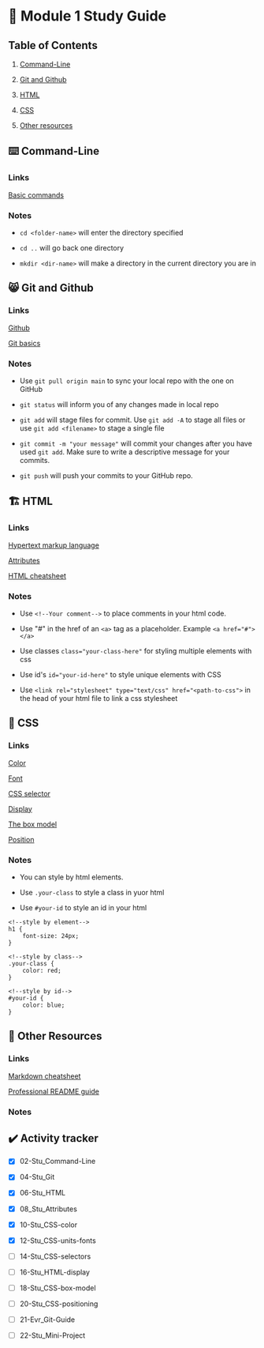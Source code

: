 # 📝 Module 1 Study Guide

## Table of Contents

1. [Command-Line](#command-line)

2. [Git and Github](#git)

3. [HTML](#html)

4. [CSS](#css)

5. [Other resources](#resources)
 
## ⌨️ Command-Line <a name="command-line"></a>

### Links
[Basic commands](https://developer.mozilla.org/en-US/docs/Learn/Tools_and_testing/Understanding_client-side_tools/Command_line#basic_built-in_terminal_commands)

### Notes

- `cd <folder-name>` will enter the directory specified

- `cd ..` will go back one directory

- `mkdir <dir-name>` will make a directory in the current directory you are in

## 😸 Git and Github <a name="git"></a>

### Links

[Github](https://docs.github.com/en/get-started/quickstart/hello-world)

[Git basics](https://www.atlassian.com/git)

### Notes

- Use `git pull origin main` to sync your local repo with the one on GitHub

- `git status` will inform you of any changes made in local repo

- `git add` will stage files for commit. Use `git add -A` to stage all files or use `git add <filename>` to stage a single file

- `git commit -m "your message"` will commit your changes after you have used `git add`. Make sure to write a descriptive message for your commits.

- `git push` will push your commits to your GitHub repo.

## 🏗️ HTML <a name="html"></a>

### Links

[Hypertext markup language](https://developer.mozilla.org/en-US/docs/Web/HTML)

[Attributes](https://developer.mozilla.org/en-US/docs/Glossary/Attribute)

[HTML cheatsheet](https://coding-boot-camp.github.io/full-stack/html/html-cheatsheet)


### Notes

- Use `<!--Your comment-->` to place comments in your html code.

- Use "#" in the href of an `<a>` tag as a placeholder. Example `<a href="#"></a>`

- Use classes `class="your-class-here"` for styling multiple elements with css

- Use id's `id="your-id-here"` to style unique elements with CSS

- Use `<link rel="stylesheet" type="text/css" href="<path-to-css">` in the head of your html file to link a css stylesheet

## 🎨 CSS <a name="css"></a>

### Links

[Color](https://developer.mozilla.org/en-US/docs/Web/CSS/color)

[Font](https://developer.mozilla.org/en-US/docs/Web/CSS/font)

[CSS selector](https://developer.mozilla.org/en-US/docs/Glossary/CSS_Selector)

[Display](https://developer.mozilla.org/en-US/docs/Web/CSS/display)

[The box model](https://developer.mozilla.org/en-US/docs/Learn/CSS/Building_blocks/The_box_model)

[Position](https://developer.mozilla.org/en-US/docs/Web/CSS/position)

### Notes

- You can style by html elements.

- Use `.your-class` to style a class in yuor html

- Use `#your-id` to style an id in your html

```
<!--style by element-->
h1 {
    font-size: 24px;
}

<!--style by class-->
.your-class {
    color: red;
}

<!--style by id-->
#your-id {
    color: blue;
}
```

## 📓 Other Resources <a name="resources"></a>

### Links

[Markdown cheatsheet](https://www.markdownguide.org/cheat-sheet/)

[Professional README guide](https://coding-boot-camp.github.io/full-stack/github/professional-readme-guide)


### Notes

## ✔️ Activity tracker
- [x] 02-Stu_Command-Line

- [x] 04-Stu_Git

- [x] 06-Stu_HTML

- [x] 08_Stu_Attributes

- [x] 10-Stu_CSS-color

- [x] 12-Stu_CSS-units-fonts

- [ ] 14-Stu_CSS-selectors

- [ ] 16-Stu_HTML-display

- [ ] 18-Stu_CSS-box-model

- [ ] 20-Stu_CSS-positioning
 
- [ ] 21-Evr_Git-Guide

- [ ] 22-Stu_Mini-Project
